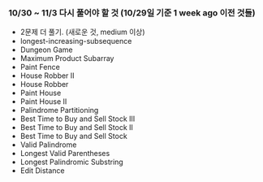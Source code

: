 

### 10/30 ~ 11/3 다시 풀어야 할 것 (10/29일 기준 1 week ago 이전 것들)
- 2문제 더 풀기. (새로운 것, medium 이상)
- longest-increasing-subsequence
- Dungeon Game
- Maximum Product Subarray
- Paint Fence
- House Robber II
- House Robber
- Paint House
- Paint House II
- Palindrome Partitioning
- Best Time to Buy and Sell Stock III
- Best Time to Buy and Sell Stock II
- Best Time to Buy and Sell Stock
- Valid Palindrome
- Longest Valid Parentheses
- Longest Palindromic Substring
- Edit Distance